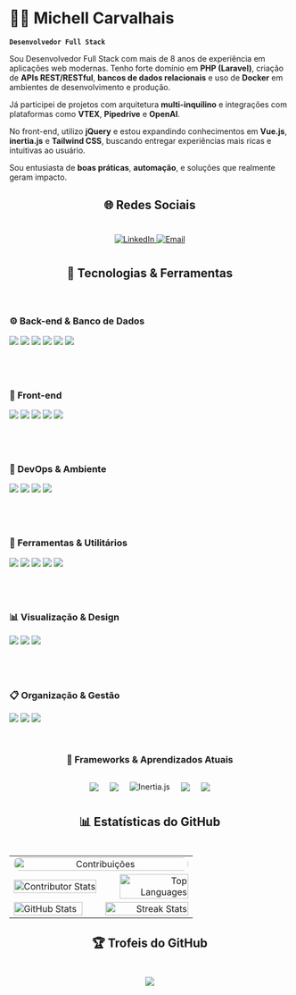 # 👨‍💻 Michell Carvalhais

**`Desenvolvedor Full Stack`**

Sou Desenvolvedor Full Stack com mais de 8 anos de experiência em aplicações web modernas. Tenho forte domínio em **PHP (Laravel)**, criação de **APIs REST/RESTful**, **bancos de dados relacionais** e uso de **Docker** em ambientes de desenvolvimento e produção.

Já participei de projetos com arquitetura **multi-inquilino** e integrações com plataformas como **VTEX**, **Pipedrive** e **OpenAI**.

No front-end, utilizo **jQuery** e estou expandindo conhecimentos em **Vue.js**, **inertia.js** e **Tailwind CSS**, buscando entregar experiências mais ricas e intuitivas ao usuário.

Sou entusiasta de **boas práticas**, **automação**, e soluções que realmente geram impacto.

<h2 align="center" style="margin-bottom: 40px;">🌐 Redes Sociais</h2>

<p align="center" style="margin-bottom: 40px;">
  <a href="https://www.linkedin.com/in/michell-henrick-p-carvalhais-a3ba92231" target="_blank">
    <img src="https://img.shields.io/badge/LinkedIn-0077B5?style=for-the-badge&logo=linkedin&logoColor=white" alt="LinkedIn"/>
  </a>
  <a href="mailto:michell.rv@gmail.com">
    <img src="https://img.shields.io/badge/Email-D14836?style=for-the-badge&logo=gmail&logoColor=white" alt="Email"/>
  </a>
</p>


<h2 align="center" style="margin-bottom: 40px;">🧠 Tecnologias & Ferramentas</h2>

<div style="display: flex; justify-content: space-between; align-items: flex-start; gap: 40px; flex-wrap: wrap; margin-bottom: 40px;">

  <div style="flex: 1; min-width: 250px;">
    <h3>⚙️ Back-end & Banco de Dados</h3> 
    <p> 
      <img src="https://img.shields.io/badge/PHP-777BB4?style=for-the-badge&logo=php&logoColor=white"/> 
      <img src="https://img.shields.io/badge/Laravel-FF2D20?style=for-the-badge&logo=laravel&logoColor=white"/> 
      <img src="https://img.shields.io/badge/MySQL-4479A1?style=for-the-badge&logo=mysql&logoColor=white"/> 
      <img src="https://img.shields.io/badge/Firebird-E8482F?style=for-the-badge&logo=firebird&logoColor=white"/> 
      <img src="https://img.shields.io/badge/SQL%20Server-CC2927?style=for-the-badge&logo=microsoftsqlserver&logoColor=white"/> 
      <img src="https://img.shields.io/badge/Redis-DC382D?style=for-the-badge&logo=redis&logoColor=white"/> 
    </p> 
  </div>

  <div style="flex: 1; min-width: 250px;">
    <h3>🎨 Front-end</h3> 
    <p> 
      <img src="https://img.shields.io/badge/HTML5-E34F26?style=for-the-badge&logo=html5&logoColor=white"/> 
      <img src="https://img.shields.io/badge/CSS3-1572B6?style=for-the-badge&logo=css3&logoColor=white"/> 
      <img src="https://img.shields.io/badge/Bootstrap-7952B3?style=for-the-badge&logo=bootstrap&logoColor=white"/> 
      <img src="https://img.shields.io/badge/JavaScript-F7DF1E?style=for-the-badge&logo=javascript&logoColor=black"/> 
      <img src="https://img.shields.io/badge/jQuery-0769AD?style=for-the-badge&logo=jquery&logoColor=white"/> 
    </p> 
  </div>
  
</div>

<div style="display: flex; justify-content: space-between; align-items: flex-start; gap: 40px; flex-wrap: wrap; margin-bottom: 40px;">

  <div style="flex: 1; min-width: 250px;">
    <h3>🐳 DevOps & Ambiente</h3> 
    <p> 
      <img src="https://img.shields.io/badge/Docker-2496ED?style=for-the-badge&logo=docker&logoColor=white"/> 
      <img src="https://img.shields.io/badge/Apache-D22128?style=for-the-badge&logo=apache&logoColor=white"/> 
      <img src="https://img.shields.io/badge/Node.js-339933?style=for-the-badge&logo=nodedotjs&logoColor=white"/> 
      <img src="https://img.shields.io/badge/NPM-CB3837?style=for-the-badge&logo=npm&logoColor=white"/> 
    </p>
  </div>

  <div style="flex: 1; min-width: 250px;">
    <h3>🔧 Ferramentas & Utilitários</h3> 
    <p> 
      <img src="https://img.shields.io/badge/Git-F05032?style=for-the-badge&logo=git&logoColor=white"/> 
      <img src="https://img.shields.io/badge/GitHub-181717?style=for-the-badge&logo=github&logoColor=white"/> 
      <img src="https://img.shields.io/badge/Postman-FF6C37?style=for-the-badge&logo=postman&logoColor=white"/> 
      <img src="https://img.shields.io/badge/Swagger-85EA2D?style=for-the-badge&logo=swagger&logoColor=black"/> 
      <img src="https://img.shields.io/badge/PowerShell-5391FE?style=for-the-badge&logo=powershell&logoColor=white"/> 
    </p>  
  </div>
  
</div>

<div style="display: flex; justify-content: space-between; align-items: flex-start; gap: 40px; flex-wrap: wrap; margin-bottom: 40px;">

  <div style="flex: 1; min-width: 250px;">
    <h3>📊 Visualização & Design</h3> 
    <p> 
      <img src="https://img.shields.io/badge/Figma-F24E1E?style=for-the-badge&logo=figma&logoColor=white"/> 
      <img src="https://img.shields.io/badge/Chart.js-FF6384?style=for-the-badge&logo=chartdotjs&logoColor=white"/> 
      <img src="https://img.shields.io/badge/LaTeX-008080?style=for-the-badge&logo=latex&logoColor=white"/> 
    </p> 
  </div>

  <div style="flex: 1; min-width: 250px;">
    <h3>📋 Organização & Gestão</h3> 
    <p>
      <img src="https://img.shields.io/badge/Slack-4A154B?style=for-the-badge&logo=slack&logoColor=white"/> 
      <img src="https://img.shields.io/badge/Notion-000000?style=for-the-badge&logo=notion&logoColor=white"/> 
      <img src="https://img.shields.io/badge/Trello-0052CC?style=for-the-badge&logo=trello&logoColor=white"/>
    </p>
  </div>
  
</div>

<h3 style="text-align: center; margin-bottom: 30px;">🚧 Frameworks & Aprendizados Atuais</h3>
<div style="display: flex; justify-content: center; align-items: center; gap: 20px; flex-wrap: nowrap; margin-bottom: 40px;">
  <img src="https://img.shields.io/badge/TailwindCSS-06B6D4?style=for-the-badge&logo=tailwindcss&logoColor=white"/> 
  <img src="https://img.shields.io/badge/Vue.js-4FC08D?style=for-the-badge&logo=vue.js&logoColor=white"/> 
  <img src="https://img.shields.io/badge/Inertia.js-1E40AF?style=for-the-badge&logo=inertia.js&logoColor=white" alt="Inertia.js"/>
  <img src="https://img.shields.io/badge/React-20232A?style=for-the-badge&logo=react&logoColor=61DAFB"/> 
  <img src="https://img.shields.io/badge/Next.js-000000?style=for-the-badge&logo=nextdotjs&logoColor=white"/> 
</div>

<h2 align="center" style="margin-bottom: 40px;">📊 Estatísticas do GitHub</h2>

<!-- Tabela com duas colunas para os demais gráficos -->
<table align="center" width="100%">
  <tr>
    <td colspan="2" align="center">
      <a href="https://github.com/ashutosh00710/github-readme-activity-graph" target="_blank" rel="noopener noreferrer">
        <img
          src="https://github-readme-activity-graph.vercel.app/graph?username=MichellHPC&theme=one-dark&custom_title=Contribuições&hide_border=false"
          alt="Contribuições"
          style="width: 100%; height: auto; border-radius: 10px;"
        />
      </a>
    </td>
  </tr>
  <tr>
    <td align="left" width="50%">
      <img 
        src="https://github-contributor-stats.vercel.app/api?username=MichellHPC&limit=4&theme=onedark&combine_all_yearly_contributions=true" 
        alt="Contributor Stats" 
        width="100%"
      />
    </td>
    <td align="right" width="50%">
      <img 
        src="https://github-readme-stats.vercel.app/api/top-langs/?username=MichellHPC&theme=onedark&hide_border=false&include_all_commits=true&count_private=true&layout=compact&custom_title=Linguagens" 
        alt="Top Languages" 
        width="91%"
      />
    </td>
  </tr>
  <tr>
    <td align="left" width="50%">
      <img 
        src="https://github-readme-stats.vercel.app/api?username=MichellHPC&theme=onedark&hide_border=false&include_all_commits=true&count_private=true&locale=pt-br&rank_icon=github" 
        alt="GitHub Stats" 
        width="91%"
      />
    </td>
    <td align="right" width="50%">
      <img 
        src="https://nirzak-streak-stats.vercel.app/?user=MichellHPC&theme=onedark&hide_border=false" 
        alt="Streak Stats" 
        width="100%"
      />
    </td>
  </tr>
</table>


<h2 align="center" style="margin-bottom: 40px;">🏆 Trofeis do GitHub</h2>

<p align="center">
    <img src="https://github-profile-trophy.vercel.app/?username=MichellHPC&theme=onedark&no-frame=false&no-bg=false&margin-w=5&">
</p>
